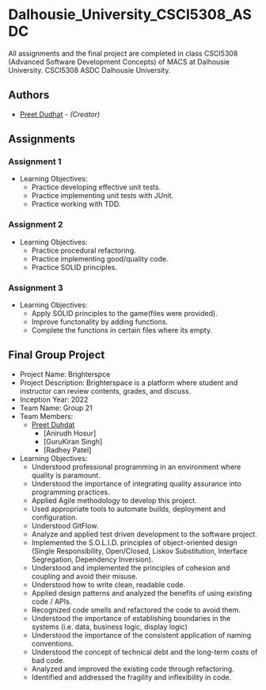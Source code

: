# Dalhousie_University_CSCI5308_ASDC
All assignments and the final project are completed in class CSCI5308 (Advanced Software Development Concepts) of MACS at Dalhousie University. CSCI5308 ASDC Dalhousie University.

## Authors
* [Preet Dudhat](mailto:preet.dudhat@dal.ca) - *(Creator)*

## Assignments

### Assignment 1
* Learning Objectives:
	* Practice developing effective unit tests.
	* Practice implementing unit tests with JUnit.
	* Practice working with TDD.

### Assignment 2
* Learning Objectives:
	* Practice procedural refactoring.
	* Practice implementing good/quality code.
	* Practice SOLID principles.

### Assignment 3
* Learning Objectives:
	* Apply SOLID principles to the game(files were provided).
	* Improve functonality by adding functions.
	* Complete the functions in certain files where its empty.
	
## Final Group Project
* Project Name: Brighterspce
* Project Description: Brighterspace is a platform where student and instructor can review contents, grades, and discuss.
* Inception Year: 2022
* Team Name: Group 21
* Team Members:
  * [Preet Duhdat](mailto:preet.dudhat@dal.ca)
	* [Anirudh Hosur]
	* [GuruKiran Singh]
	* [Radhey Patel]
* Learning Objectives:
	* Understood professional programming in an environment where quality is paramount.
	* Understood the importance of integrating quality assurance into programming practices.
	* Applied Agile methodology to develop this project.
	* Used appropriate tools to automate builds, deployment and configuration.
	* Understood GitFlow.
	* Analyze and applied test driven development to the software project.
	* Implemented the S.O.L.I.D. principles of object-oriented design (Single Responsibility, Open/Closed, Liskov Substitution, Interface Segregation, Dependency Inversion).
	* Understood and implemented the principles of cohesion and coupling and avoid their misuse.
	* Understood how to write clean, readable code.
	* Applied design patterns and analyzed the benefits of using existing code / APIs.
	* Recognized code smells and refactored the code to avoid them.
	* Understood the importance of establishing boundaries in the systems (i.e. data, business logic, display logic)
	* Understood the importance of the consistent application of naming conventions.
	* Understood the concept of technical debt and the long-term costs of bad code.
	* Analyzed and improved the existing code through refactoring.
	* Identified and addressed the fragility and inflexibility in code.
